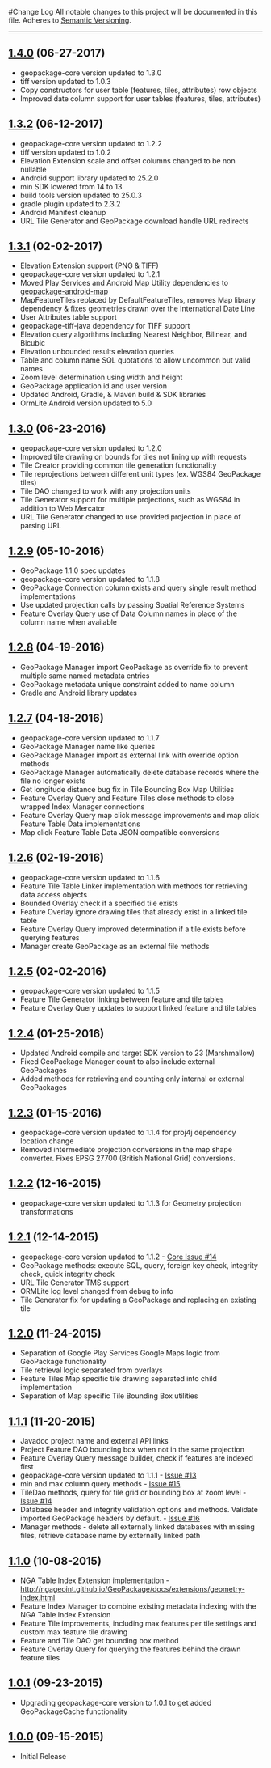 #Change Log
All notable changes to this project will be documented in this file.
Adheres to [Semantic Versioning](http://semver.org/).

---

## [1.4.0](https://github.com/ngageoint/geopackage-android/releases/tag/1.4.0) (06-27-2017)

* geopackage-core version updated to 1.3.0
* tiff version updated to 1.0.3
* Copy constructors for user table (features, tiles, attributes) row objects
* Improved date column support for user tables (features, tiles, attributes)

## [1.3.2](https://github.com/ngageoint/geopackage-android/releases/tag/1.3.2) (06-12-2017)

* geopackage-core version updated to 1.2.2
* tiff version updated to 1.0.2
* Elevation Extension scale and offset columns changed to be non nullable
* Android support library updated to 25.2.0
* min SDK lowered from 14 to 13
* build tools version updated to 25.0.3
* gradle plugin updated to 2.3.2
* Android Manifest cleanup
* URL Tile Generator and GeoPackage download handle URL redirects

## [1.3.1](https://github.com/ngageoint/geopackage-android/releases/tag/1.3.1) (02-02-2017)

* Elevation Extension support (PNG & TIFF)
* geopackage-core version updated to 1.2.1
* Moved Play Services and Android Map Utility dependencies to [geopackage-android-map](http://github.com/ngageoint/geopackage-android-map)
* MapFeatureTiles replaced by DefaultFeatureTiles, removes Map library dependency & fixes geometries drawn over the International Date Line
* User Attributes table support
* geopackage-tiff-java dependency for TIFF support
* Elevation query algorithms including Nearest Neighbor, Bilinear, and Bicubic
* Elevation unbounded results elevation queries
* Table and column name SQL quotations to allow uncommon but valid names
* Zoom level determination using width and height
* GeoPackage application id and user version
* Updated Android, Gradle, & Maven build & SDK libraries
* OrmLite Android version updated to 5.0

## [1.3.0](https://github.com/ngageoint/geopackage-android/releases/tag/1.3.0) (06-23-2016)

* geopackage-core version updated to 1.2.0
* Improved tile drawing on bounds for tiles not lining up with requests
* Tile Creator providing common tile generation functionality
* Tile reprojections between different unit types (ex. WGS84 GeoPackage tiles)
* Tile DAO changed to work with any projection units
* Tile Generator support for multiple projections, such as WGS84 in addition to Web Mercator
* URL Tile Generator changed to use provided projection in place of parsing URL

## [1.2.9](https://github.com/ngageoint/geopackage-android/releases/tag/1.2.9) (05-10-2016)

* GeoPackage 1.1.0 spec updates
* geopackage-core version updated to 1.1.8
* GeoPackage Connection column exists and query single result method implementations
* Use updated projection calls by passing Spatial Reference Systems
* Feature Overlay Query use of Data Column names in place of the column name when available

## [1.2.8](https://github.com/ngageoint/geopackage-android/releases/tag/1.2.8) (04-19-2016)

* GeoPackage Manager import GeoPackage as override fix to prevent multiple same named metadata entries
* GeoPackage metadata unique constraint added to name column
* Gradle and Android library updates

## [1.2.7](https://github.com/ngageoint/geopackage-android/releases/tag/1.2.7) (04-18-2016)

* geopackage-core version updated to 1.1.7
* GeoPackage Manager name like queries
* GeoPackage Manager import as external link with override option methods
* GeoPackage Manager automatically delete database records where the file no longer exists
* Get longitude distance bug fix in Tile Bounding Box Map Utilities
* Feature Overlay Query and Feature Tiles close methods to close wrapped Index Manager connections
* Feature Overlay Query map click message improvements and map click Feature Table Data implementations
* Map click Feature Table Data JSON compatible conversions

## [1.2.6](https://github.com/ngageoint/geopackage-android/releases/tag/1.2.6) (02-19-2016)

* geopackage-core version updated to 1.1.6
* Feature Tile Table Linker implementation with methods for retrieving data access objects
* Bounded Overlay check if a specified tile exists
* Feature Overlay ignore drawing tiles that already exist in a linked tile table
* Feature Overlay Query improved determination if a tile exists before querying features
* Manager create GeoPackage as an external file methods

## [1.2.5](https://github.com/ngageoint/geopackage-android/releases/tag/1.2.5) (02-02-2016)

* geopackage-core version updated to 1.1.5
* Feature Tile Generator linking between feature and tile tables
* Feature Overlay Query updates to support linked feature and tile tables

## [1.2.4](https://github.com/ngageoint/geopackage-android/releases/tag/1.2.4) (01-25-2016)

* Updated Android compile and target SDK version to 23 (Marshmallow)
* Fixed GeoPackage Manager count to also include external GeoPackages
* Added methods for retrieving and counting only internal or external GeoPackages

## [1.2.3](https://github.com/ngageoint/geopackage-android/releases/tag/1.2.3) (01-15-2016)

* geopackage-core version updated to 1.1.4 for proj4j dependency location change
* Removed intermediate projection conversions in the map shape converter. Fixes EPSG 27700 (British National Grid) conversions.

## [1.2.2](https://github.com/ngageoint/geopackage-android/releases/tag/1.2.2) (12-16-2015)

* geopackage-core version updated to 1.1.3 for Geometry projection transformations

## [1.2.1](https://github.com/ngageoint/geopackage-android/releases/tag/1.2.1) (12-14-2015)

* geopackage-core version updated to 1.1.2 - [Core Issue #14](https://github.com/ngageoint/geopackage-core-java/issues/14)
* GeoPackage methods: execute SQL, query, foreign key check, integrity check, quick integrity check
* URL Tile Generator TMS support
* ORMLite log level changed from debug to info
* Tile Generator fix for updating a GeoPackage and replacing an existing tile

## [1.2.0](https://github.com/ngageoint/geopackage-android/releases/tag/1.2.0) (11-24-2015)

* Separation of Google Play Services Google Maps logic from GeoPackage functionality
* Tile retrieval logic separated from overlays
* Feature Tiles Map specific tile drawing separated into child implementation
* Separation of Map specific Tile Bounding Box utilities

## [1.1.1](https://github.com/ngageoint/geopackage-android/releases/tag/1.1.1) (11-20-2015)

* Javadoc project name and external API links
* Project Feature DAO bounding box when not in the same projection
* Feature Overlay Query message builder, check if features are indexed first
* geopackage-core version updated to 1.1.1 - [Issue #13](https://github.com/ngageoint/geopackage-android/issues/13)
* min and max column query methods - [Issue #15](https://github.com/ngageoint/geopackage-android/issues/15)
* TileDao methods, query for tile grid or bounding box at zoom level - [Issue #14](https://github.com/ngageoint/geopackage-android/issues/14)
* Database header and integrity validation options and methods. Validate imported GeoPackage headers by default. - [Issue #16](https://github.com/ngageoint/geopackage-android/issues/16)
* Manager methods - delete all externally linked databases with missing files, retrieve database name by externally linked path

## [1.1.0](https://github.com/ngageoint/geopackage-android/releases/tag/1.1.0) (10-08-2015)

* NGA Table Index Extension implementation - http://ngageoint.github.io/GeoPackage/docs/extensions/geometry-index.html
* Feature Index Manager to combine existing metadata indexing with the NGA Table Index Extension
* Feature Tile improvements, including max features per tile settings and custom max feature tile drawing
* Feature and Tile DAO get bounding box method
* Feature Overlay Query for querying the features behind the drawn feature tiles

## [1.0.1](https://github.com/ngageoint/geopackage-android/releases/tag/1.0.1) (09-23-2015)

* Upgrading geopackage-core version to 1.0.1 to get added GeoPackageCache functionality

## [1.0.0](https://github.com/ngageoint/geopackage-android/releases/tag/1.0.0) (09-15-2015)

* Initial Release

